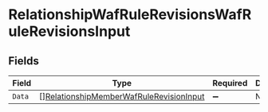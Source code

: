 # RelationshipWafRuleRevisionsWafRuleRevisionsInput


## Fields

| Field                                                                                                     | Type                                                                                                      | Required                                                                                                  | Description                                                                                               |
| --------------------------------------------------------------------------------------------------------- | --------------------------------------------------------------------------------------------------------- | --------------------------------------------------------------------------------------------------------- | --------------------------------------------------------------------------------------------------------- |
| `Data`                                                                                                    | [][RelationshipMemberWafRuleRevisionInput](../../models/shared/relationshipmemberwafrulerevisioninput.md) | :heavy_minus_sign:                                                                                        | N/A                                                                                                       |